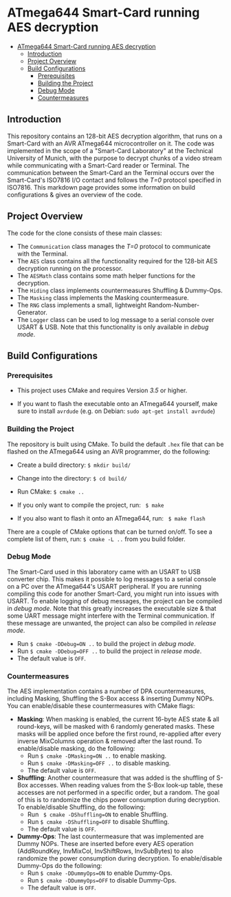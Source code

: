 # ATmega644 Smart-Card running AES decryption

- [ATmega644 Smart-Card running AES decryption](#atmega644-smart-card-running-aes-decryption)
  - [Introduction](#introduction)
  - [Project Overview](#project-overview)
  - [Build Configurations](#build-configurations)
    - [Prerequisites](#prerequisites)
    - [Building the Project](#building-the-project)
    - [Debug Mode](#debug-mode)
    - [Countermeasures](#countermeasures)

## Introduction

This repository contains an 128-bit AES decryption algorithm, that runs on a Smart-Card with an AVR ATmega644 microcontroller on it. The code was implemented in the scope of a "Smart-Card Laboratory" at the Technical University of Munich, with the purpose to decrypt chunks of a video stream while communicating with a Smart-Card reader or Terminal. The communication between the Smart-Card an the Terminal occurs over the Smart-Card's ISO7816 I/O contact and follows the *T=0* protocol specified in ISO7816. This markdown page provides some information on build configurations & gives an overview of the code.

## Project Overview

The code for the clone consists of these main classes:

- The `Communication` class manages the *T=0* protocol to communicate with the Terminal.
- The `AES` class contains all the functionality required for the 128-bit AES decryption running on the processor.
- The `AESMath` class contains some math helper functions for the decryption.
- The `Hiding` class implements countermeasures Shuffling & Dummy-Ops.
- The `Masking` class implements the Masking countermeasure.
- The `RNG` class implements a small, lightweight Random-Number-Generator.
- The `Logger` class can be used to log message to a serial console over USART & USB. Note that this functionality is only available in *debug mode*.

## Build Configurations

### Prerequisites

- This project uses CMake and requires Version *3.5* or higher.

- If you want to flash the executable onto an ATmega644 yourself, make sure to install `avrdude` (e.g. on Debian: `sudo apt-get install avrdude`)


### Building the Project

The repository is built using CMake. To build the default `.hex` file that can be flashed on the ATmega644 using an AVR programmer, do the following:

- Create a build directory: `$ mkdir build/`

- Change into the directory: `$ cd build/`

- Run CMake: `$ cmake ..`

- If you only want to compile the project, run: ` $ make`

- If you also want to flash it onto an ATmega644, run: ` $ make flash`


There are a couple of CMake options that can be turned on/off.
To see a complete list of them, run: `$ cmake -L ..` from you build folder.

### Debug Mode

The Smart-Card used in this laboratory came with an USART to USB converter chip. This makes it possible to log messages to a serial console on a PC over the ATmega644's USART peripheral. If you are running compiling this code for another Smart-Card, you might run into issues with USART.
To enable logging of debug messages, the project can be compiled in *debug mode*. Note that this greatly increases the executable size & that some UART message might interfere with the Terminal communication. If these message are unwanted, the project can also be compiled in *release mode*.

- Run `$ cmake -DDebug=ON ..` to build the project in *debug mode*.
- Run `$ cmake -DDebug=OFF ..` to build the project in *release mode*.
- The default value is `OFF`.


### Countermeasures

The AES implementation contains a number of DPA countermeasures, including Masking, Shuffling the S-Box access & inserting Dummy NOPs. You can enable/disable these countermeasures with CMake flags:

- **Masking**: When masking is enabled, the current 16-byte AES state & all round-keys, will be masked with 6 randomly generated masks. These masks will be applied once before the first round, re-applied after every inverse MixColumns operation & removed after the last round. To enable/disable masking, do the following:
	- Run `$ cmake -DMasking=ON ..` to enable masking.
	- Run `$ cmake -DMasking=OFF ..` to disable masking.
	- The default value is `OFF`.
- **Shuffling**: Another countermeasure that was added is the shuffling of S-Box accesses. When reading values from the S-Box look-up table, these accesses are not performed in a specific order, but a random. The goal of this is to randomize the chips power consumption during decryption. To enable/disable Shuffling, do the following:
	- Run ` $ cmake -DShuffling=ON` to enable Shuffling.
	- Run `$ cmake -DShuffling=OFF` to disable Shuffling.
	- The default value is `OFF`.
- **Dummy-Ops**: The last countermeasure that was implemented are Dummy NOPs. These are inserted before every AES operation (AddRoundKey, InvMixCol, InvShiftRows, InvSubBytes) to also randomize the power consumption during decryption. To enable/disable Dummy-Ops do the following:
	- Run `$ cmake -DDummyOps=ON` to enable Dummy-Ops.
	- Run `$ cmake -DDummyOps=OFF` to disable Dummy-Ops.
	- The default value is `OFF`.
